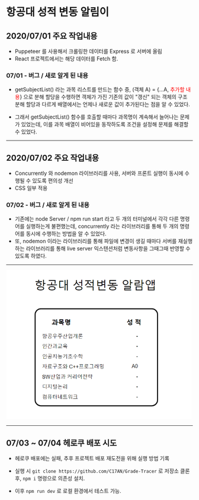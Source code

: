 # 항공대 성적 변동 알림이

## 2020/07/01 주요 작업내용
- Puppeteer 를 사용해서 크롤링한 데이터를 Express 로 서버에 올림
- React 프로젝트에서는 해당 데이터를 Fetch 함.

### 07/01 - 버그 / 새로 알게 된 내용
- getSubjectList() 라는 과목 리스트를 만드는 함수 중, (객체 A) = {...A, <span style = "color: red;">추가할 내용</span>} 으로 분해 할당을 수행하면 객체가 가진 기존의 값이 "갱신" 되는 객체의 구조 분해 할당과 다르게 배열에서는 언제나 새로운 값이 추가된다는 점을 알 수 있었다.   

- 그래서 getSubjectList() 함수를 호출할 때마다 과목명이 계속해서 늘어나는 문제가 있었는데, 이를 과목 배열이 비어있을  동작하도록 조건을 설정해 문제를 해결할 수 있었다.

---

## 2020/07/02 주요 작업내용
- Concurrently 와 nodemon 라이브러리를 사용, 서버와 프론트 실행이 동시에 수행될 수 있도록 편의성 개선
- CSS 일부 적용

### 07/02 - 버그 / 새로 알게 된 내용
- 기존에는 node Server / npm run start 라고 두 개의 터미널에서 각각 다른 명령어를 실행하는게 불편했는데, concurrently 라는 라이브러리를 통해 두 개의 명령어를 동시에 수행하는 방법을 알 수 있었다.
- 또, nodemon 이라는 라이브러리를 통해 파일에 변경이 생길 때마다 서버를 재실행하는 라이브러리를 통해 live server 익스텐션처럼 변동사항을 그때그때 반영할 수 있도록 하였다.

---

<img src = "./proto.PNG" width = "500"/>

---

## 07/03 ~ 07/04 헤로쿠 배포 시도

- 헤로쿠 배포에는 실패, 추후 프로젝트 배포 재도전을 위해 실행 방법 기록

- 실행 시 `git clone https://github.com/C17AN/Grade-Tracer` 로 저장소 클론 후, `npm i` 명령으로 의존성 설치.
- 이후 `npm run dev` 로 로컬 환경에서 테스트 가능.
